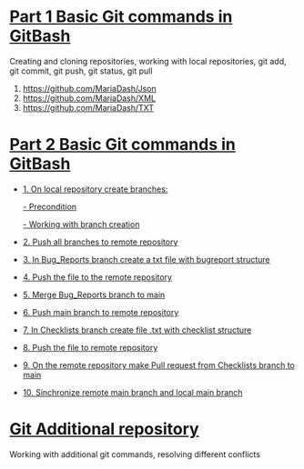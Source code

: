 # [Part 1 Basic Git commands in GitBash](https://github.com/MariaDash/Git/blob/main/Git%20%20Part1.md) 
Creating and cloning repositories, working with local repositories, git add, git commit, git push, git status, git pull
   1. https://github.com/MariaDash/Json
   2. https://github.com/MariaDash/XML
   3. https://github.com/MariaDash/TXT

# [Part 2 Basic Git commands in GitBash](https://github.com/MariaDash/Git/blob/main/Git%20Part2.md)
+ [1. On local repository create branches:](https://github.com/MariaDash/Git/blob/main/Git%20Part2.md#1-on-local-repository-create-branches)

    [- Precondition](https://github.com/MariaDash/Git/blob/main/Git%20Part2.md#precondition)
    
    [- Working with branch creation](https://github.com/MariaDash/Git/blob/main/Git%20Part2.md#working-with-branch-creation)
    
+ [2. Push all branches to remote repository](https://github.com/MariaDash/Git/blob/main/Git%20Part2.md#2-push-all-branches-to-remote-repository)
+ [3. In Bug_Reports branch create a txt file with bugreport structure](https://github.com/MariaDash/Git/blob/main/Git%20Part2.md#3-in-bug_reports-branch-create-a-txt-file-with-bugreport-structure)
+ [4. Push the file to the remote repository](https://github.com/MariaDash/Git/blob/main/Git%20Part2.md#4-push-the-file-to-the-remote-repository)
+ [5. Merge Bug_Reports branch to main](https://github.com/MariaDash/Git/blob/main/Git%20Part2.md#5-merge-bug_reports-branch-to-main)
+ [6. Push main branch to remote repository](https://github.com/MariaDash/Git/blob/main/Git%20Part2.md#6-push-main-branch-to-remote-repository)
+ [7. In Checklists branch create file .txt with checklist structure](https://github.com/MariaDash/Git/blob/main/Git%20Part2.md#7-in-checklists-branch-create-file-txt-with-checklist-structure)
+ [8. Push the file to remote repository](https://github.com/MariaDash/Git/blob/main/Git%20Part2.md#8-push-the-file-to-remote-repository)
+ [9. On the remote repository make Pull request from Checklists branch to main](https://github.com/MariaDash/Git/blob/main/Git%20Part2.md#9--on-the-remote-repository-make-pull-request-from-checklists-branch-to-main)
+ [10. Sinchronize remote main branch and local main branch](https://github.com/MariaDash/Git/blob/main/Git%20Part2.md#10-sinchronize-remote-main-branch-and-local-main-branch)
# [Git Additional repository](https://github.com/MariaDash/Git_Additional)
Working with additional git commands, resolving different conflicts
